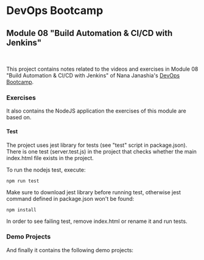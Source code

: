 # DevOps Bootcamp
## Module 08 "Build Automation & CI/CD with Jenkins"
<br />

This project contains notes related to the videos and exercises in Module 08 "Build Automation & CI/CD with Jenkins" of Nana Janashia's [DevOps Bootcamp](https://www.techworld-with-nana.com/devops-bootcamp).

### Exercises
It also contains the NodeJS application the exercises of this module are based on.

#### Test
The project uses jest library for tests (see "test" script in package.json).
There is one test (server.test.js) in the project that checks whether the main index.html file exists in the project. 

To run the nodejs test, execute:

    npm run test

Make sure to download jest library before running test, otherwise jest command defined in package.json won't be found:

    npm install

In order to see failing test, remove index.html or rename it and run tests.

### Demo Projects
And finally it contains the following demo projects:

